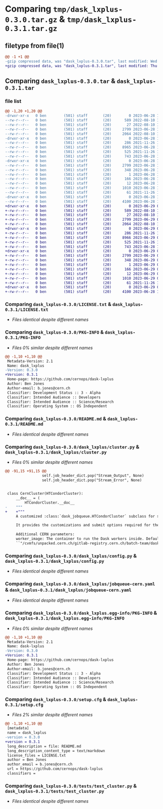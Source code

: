 # Comparing `tmp/dask_lxplus-0.3.0.tar.gz` & `tmp/dask_lxplus-0.3.1.tar.gz`

## filetype from file(1)

```diff
@@ -1 +1 @@
-gzip compressed data, was "dask_lxplus-0.3.0.tar", last modified: Wed Jun 28 14:50:58 2023, max compression
+gzip compressed data, was "dask_lxplus-0.3.1.tar", last modified: Thu Jun 29 07:16:34 2023, max compression
```

## Comparing `dask_lxplus-0.3.0.tar` & `dask_lxplus-0.3.1.tar`

### file list

```diff
@@ -1,20 +1,20 @@
-drwxr-xr-x   0 ben        (501) staff       (20)        0 2023-06-28 14:50:58.384212 dask_lxplus-0.3.0/
--rw-r--r--   0 ben        (501) staff       (20)      589 2022-08-10 12:35:46.000000 dask_lxplus-0.3.0/LICENSE.txt
--rw-r--r--   0 ben        (501) staff       (20)       27 2022-08-10 15:10:59.000000 dask_lxplus-0.3.0/MANIFEST.in
--rw-r--r--   0 ben        (501) staff       (20)     2799 2023-06-28 14:50:58.384298 dask_lxplus-0.3.0/PKG-INFO
--rw-r--r--   0 ben        (501) staff       (20)     2064 2022-08-10 14:26:52.000000 dask_lxplus-0.3.0/README.md
-drwxr-xr-x   0 ben        (501) staff       (20)        0 2023-06-28 14:50:58.382810 dask_lxplus-0.3.0/dask_lxplus/
--rw-r--r--   0 ben        (501) staff       (20)      286 2021-11-26 14:54:16.000000 dask_lxplus-0.3.0/dask_lxplus/__init__.py
--rw-r--r--   0 ben        (501) staff       (20)     8965 2023-06-28 14:50:15.000000 dask_lxplus-0.3.0/dask_lxplus/cluster.py
--rw-r--r--   0 ben        (501) staff       (20)      525 2021-11-26 14:54:16.000000 dask_lxplus-0.3.0/dask_lxplus/config.py
--rw-r--r--   0 ben        (501) staff       (20)      743 2023-06-28 14:50:15.000000 dask_lxplus-0.3.0/dask_lxplus/jobqueue-cern.yaml
-drwxr-xr-x   0 ben        (501) staff       (20)        0 2023-06-28 14:50:58.383785 dask_lxplus-0.3.0/dask_lxplus.egg-info/
--rw-r--r--   0 ben        (501) staff       (20)     2799 2023-06-28 14:50:58.000000 dask_lxplus-0.3.0/dask_lxplus.egg-info/PKG-INFO
--rw-r--r--   0 ben        (501) staff       (20)      348 2023-06-28 14:50:58.000000 dask_lxplus-0.3.0/dask_lxplus.egg-info/SOURCES.txt
--rw-r--r--   0 ben        (501) staff       (20)        1 2023-06-28 14:50:58.000000 dask_lxplus-0.3.0/dask_lxplus.egg-info/dependency_links.txt
--rw-r--r--   0 ben        (501) staff       (20)      166 2023-06-28 14:50:58.000000 dask_lxplus-0.3.0/dask_lxplus.egg-info/requires.txt
--rw-r--r--   0 ben        (501) staff       (20)       12 2023-06-28 14:50:58.000000 dask_lxplus-0.3.0/dask_lxplus.egg-info/top_level.txt
--rw-r--r--   0 ben        (501) staff       (20)     1010 2023-06-28 14:50:58.384640 dask_lxplus-0.3.0/setup.cfg
--rw-r--r--   0 ben        (501) staff       (20)       61 2021-11-26 14:54:16.000000 dask_lxplus-0.3.0/setup.py
-drwxr-xr-x   0 ben        (501) staff       (20)        0 2023-06-28 14:50:58.384010 dask_lxplus-0.3.0/tests/
--rw-r--r--   0 ben        (501) staff       (20)     4100 2023-06-28 14:50:15.000000 dask_lxplus-0.3.0/tests/test_cluster.py
+drwxr-xr-x   0 ben        (501) staff       (20)        0 2023-06-29 07:16:34.983399 dask_lxplus-0.3.1/
+-rw-r--r--   0 ben        (501) staff       (20)      589 2022-08-10 12:35:46.000000 dask_lxplus-0.3.1/LICENSE.txt
+-rw-r--r--   0 ben        (501) staff       (20)       27 2022-08-10 15:10:59.000000 dask_lxplus-0.3.1/MANIFEST.in
+-rw-r--r--   0 ben        (501) staff       (20)     2799 2023-06-29 07:16:34.983469 dask_lxplus-0.3.1/PKG-INFO
+-rw-r--r--   0 ben        (501) staff       (20)     2064 2022-08-10 14:26:52.000000 dask_lxplus-0.3.1/README.md
+drwxr-xr-x   0 ben        (501) staff       (20)        0 2023-06-29 07:16:34.982274 dask_lxplus-0.3.1/dask_lxplus/
+-rw-r--r--   0 ben        (501) staff       (20)      286 2021-11-26 14:54:16.000000 dask_lxplus-0.3.1/dask_lxplus/__init__.py
+-rw-r--r--   0 ben        (501) staff       (20)     8966 2023-06-29 07:14:25.000000 dask_lxplus-0.3.1/dask_lxplus/cluster.py
+-rw-r--r--   0 ben        (501) staff       (20)      525 2021-11-26 14:54:16.000000 dask_lxplus-0.3.1/dask_lxplus/config.py
+-rw-r--r--   0 ben        (501) staff       (20)      743 2023-06-28 14:50:15.000000 dask_lxplus-0.3.1/dask_lxplus/jobqueue-cern.yaml
+drwxr-xr-x   0 ben        (501) staff       (20)        0 2023-06-29 07:16:34.983099 dask_lxplus-0.3.1/dask_lxplus.egg-info/
+-rw-r--r--   0 ben        (501) staff       (20)     2799 2023-06-29 07:16:34.000000 dask_lxplus-0.3.1/dask_lxplus.egg-info/PKG-INFO
+-rw-r--r--   0 ben        (501) staff       (20)      348 2023-06-29 07:16:34.000000 dask_lxplus-0.3.1/dask_lxplus.egg-info/SOURCES.txt
+-rw-r--r--   0 ben        (501) staff       (20)        1 2023-06-29 07:16:34.000000 dask_lxplus-0.3.1/dask_lxplus.egg-info/dependency_links.txt
+-rw-r--r--   0 ben        (501) staff       (20)      166 2023-06-29 07:16:34.000000 dask_lxplus-0.3.1/dask_lxplus.egg-info/requires.txt
+-rw-r--r--   0 ben        (501) staff       (20)       12 2023-06-29 07:16:34.000000 dask_lxplus-0.3.1/dask_lxplus.egg-info/top_level.txt
+-rw-r--r--   0 ben        (501) staff       (20)     1010 2023-06-29 07:16:34.984005 dask_lxplus-0.3.1/setup.cfg
+-rw-r--r--   0 ben        (501) staff       (20)       61 2021-11-26 14:54:16.000000 dask_lxplus-0.3.1/setup.py
+drwxr-xr-x   0 ben        (501) staff       (20)        0 2023-06-29 07:16:34.983225 dask_lxplus-0.3.1/tests/
+-rw-r--r--   0 ben        (501) staff       (20)     4100 2023-06-28 14:50:15.000000 dask_lxplus-0.3.1/tests/test_cluster.py
```

### Comparing `dask_lxplus-0.3.0/LICENSE.txt` & `dask_lxplus-0.3.1/LICENSE.txt`

 * *Files identical despite different names*

### Comparing `dask_lxplus-0.3.0/PKG-INFO` & `dask_lxplus-0.3.1/PKG-INFO`

 * *Files 0% similar despite different names*

```diff
@@ -1,10 +1,10 @@
 Metadata-Version: 2.1
 Name: dask_lxplus
-Version: 0.3.0
+Version: 0.3.1
 Home-page: https://github.com/cernops/dask-lxplus
 Author: Ben Jones
 Author-email: b.jones@cern.ch
 Classifier: Development Status :: 3 - Alpha
 Classifier: Intended Audience :: Developers
 Classifier: Intended Audience :: Science/Research
 Classifier: Operating System :: OS Independent
```

### Comparing `dask_lxplus-0.3.0/README.md` & `dask_lxplus-0.3.1/README.md`

 * *Files identical despite different names*

### Comparing `dask_lxplus-0.3.0/dask_lxplus/cluster.py` & `dask_lxplus-0.3.1/dask_lxplus/cluster.py`

 * *Files 0% similar despite different names*

```diff
@@ -91,15 +91,15 @@
                 self.job_header_dict.pop("Stream_Output", None)
                 self.job_header_dict.pop("Stream_Error", None)
 
 
 class CernCluster(HTCondorCluster):
     __doc__ = (
         HTCondorCluster.__doc__
-    """
+    +"""
     A customized :class:`dask_jobqueue.HTCondorCluster` subclass for spawning Dask workers in the CERN HTCondor pool
 
     It provides the customizations and submit options required for the CERN pool.
     
     Additional CERN parameters:
     worker_image: The container to run the Dask workers inside. Defaults to: 
     ``"/cvmfs/unpacked.cern.ch/gitlab-registry.cern.ch/batch-team/dask-lxplus/lxdask-cc7:latest"``
```

### Comparing `dask_lxplus-0.3.0/dask_lxplus/config.py` & `dask_lxplus-0.3.1/dask_lxplus/config.py`

 * *Files identical despite different names*

### Comparing `dask_lxplus-0.3.0/dask_lxplus/jobqueue-cern.yaml` & `dask_lxplus-0.3.1/dask_lxplus/jobqueue-cern.yaml`

 * *Files identical despite different names*

### Comparing `dask_lxplus-0.3.0/dask_lxplus.egg-info/PKG-INFO` & `dask_lxplus-0.3.1/dask_lxplus.egg-info/PKG-INFO`

 * *Files 0% similar despite different names*

```diff
@@ -1,10 +1,10 @@
 Metadata-Version: 2.1
 Name: dask-lxplus
-Version: 0.3.0
+Version: 0.3.1
 Home-page: https://github.com/cernops/dask-lxplus
 Author: Ben Jones
 Author-email: b.jones@cern.ch
 Classifier: Development Status :: 3 - Alpha
 Classifier: Intended Audience :: Developers
 Classifier: Intended Audience :: Science/Research
 Classifier: Operating System :: OS Independent
```

### Comparing `dask_lxplus-0.3.0/setup.cfg` & `dask_lxplus-0.3.1/setup.cfg`

 * *Files 2% similar despite different names*

```diff
@@ -1,10 +1,10 @@
 [metadata]
 name = dask_lxplus
-version = 0.3.0
+version = 0.3.1
 long_description = file: README.md
 long_description_content_type = text/markdown
 license_files = LICENSE.txt
 author = Ben Jones
 author_email = b.jones@cern.ch
 url = https://github.com/cernops/dask-lxplus
 classifiers =
```

### Comparing `dask_lxplus-0.3.0/tests/test_cluster.py` & `dask_lxplus-0.3.1/tests/test_cluster.py`

 * *Files identical despite different names*


